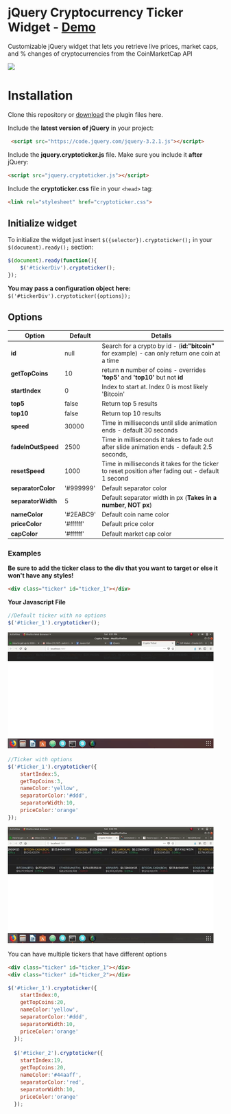 # jQuery Cryptocurrency Ticker Widget - [Demo](https://pkellz.github.io/pk/cryptoticker/)
Customizable jQuery widget that lets you retrieve live prices, market caps, and % changes of cryptocurrencies from the CoinMarketCap API

![](./ticker1.png)

# Installation
Clone this repository or [download](https://pkellz.github.io/pk/cryptoticker/jquery-cryptocurrency-ticker-widget.zip) the plugin files here.

Include the **latest version of jQuery** in your project:
```html
 <script src="https://code.jquery.com/jquery-3.2.1.js"></script>
```

Include the **jquery.cryptoticker.js** file. Make sure you include it **after** jQuery:

```html
<script src="jquery.cryptoticker.js"></script>
```

Include the **cryptoticker.css** file in your `<head>` tag:

```html
<link rel="stylesheet" href="cryptoticker.css">
```

## Initialize widget
To initialize the widget just insert `$({selector}).cryptoticker();` in your `$(document).ready();` section:

```javascript
$(document).ready(function(){
    $('#tickerDiv').cryptoticker();
});
```
**You may pass a configuration object here:** `$('#tickerDiv').cryptoticker({options});`

## Options

| Option       | Default  | Details   |
|----------------|----------|-----------|
| **id**       | null  | Search for a crypto by id - (**id:"bitcoin"** for example) - can only return one coin at a time  |
| **getTopCoins**      | 10 | return **n** number of coins - overrides **'top5'** and **'top10'** but not **id** |
| **startIndex** | 0 | Index to start at. Index 0 is most likely 'Bitcoin' |
| **top5**  | false | Return top 5 results |
| **top10**   | false | Return top 10 results |
| **speed**       | 30000     | Time in milliseconds until slide animation ends - default 30 seconds |
| **fadeInOutSpeed**    | 2500      | Time in milliseconds it takes to fade out after slide animation ends - default 2.5 seconds, |
| **resetSpeed**       | 1000    | Time in milliseconds it takes for the ticker to reset position after fading out - default 1 second |
| **separatorColor**       | '#999999'     | Default separator color |
| **separatorWidth**       | 5 | Default separator width in px (**Takes in a number, NOT px**)  |
| **nameColor**       | '#2EABC9'     | Default coin name color |
| **priceColor**       | '#ffffff'     | Default price color |
| **capColor**       | '#ffffff'     | Default market cap color |

### Examples
**Be sure to add the ticker class to the div that you want to target or else it won't have any styles!**
```html
<div class="ticker" id="ticker_1"></div>
```

**Your Javascript File**
```javascript
//Default ticker with no options
$('#ticker_1').cryptoticker();
```
![](./demo/ticker1.gif)

```javascript
//Ticker with options
$('#ticker_1').cryptoticker({
    startIndex:5,
    getTopCoins:3,
    nameColor:'yellow',
    separatorColor:'#ddd',
    separatorWidth:10,
    priceColor:'orange'
});
```

![](./demo/ticker2.gif)

You can have multiple tickers that have different options
```html
<div class="ticker" id="ticker_1"></div>
<div class="ticker" id="ticker_2"></div>
```

```javascript
$('#ticker_1').cryptoticker({
    startIndex:0,
    getTopCoins:20,
    nameColor:'yellow',
    separatorColor:'#ddd',
    separatorWidth:10,
    priceColor:'orange'
  });

  $('#ticker_2').cryptoticker({
    startIndex:19,
    getTopCoins:20,
    nameColor:'#44aaff',
    separatorColor:'red',
    separatorWidth:10,
    priceColor:'orange'
  });
```
